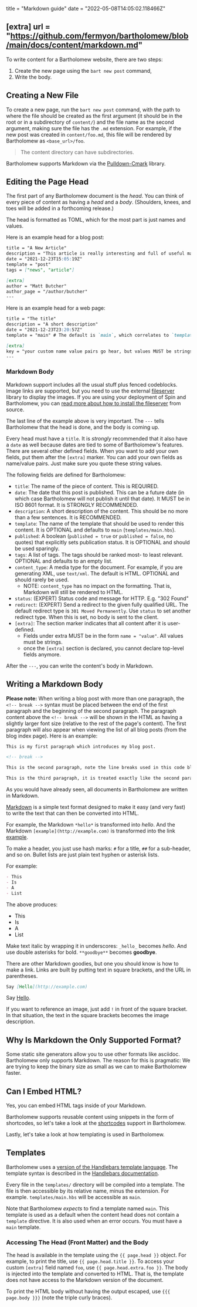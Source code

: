 title = "Markdown guide"
date = "2022-05-08T14:05:02.118466Z"

[extra]
url = "https://github.com/fermyon/bartholomew/blob/main/docs/content/markdown.md"
---

To write content for a Bartholomew website, there are two steps:

1. Create the new page using the `bart new post` command,
2. Write the body.

## Creating a New File

To create a new page, run the `bart new post` command, with the path to where
the file should be created as the first argument (it should be in the root or in
a subdirectory of `content/`) and the file name as the second argument, making
sure the file has the `.md` extension.
For example, if the new post was created in `content/foo.md`, this file will be
rendered by Bartholomew as `<base_url>/foo`.

> The content directory can have subdirectories.

Bartholomew supports Markdown via the [Pulldown-Cmark](https://crates.io/crates/pulldown_cmark)
library.

## Editing the Page Head

The first part of any Bartholomew document is the _head_. You can think of every piece of content as having a _head_ and a _body_.
(Shoulders, knees, and toes will be added in a forthcoming release.)

The head is formatted as TOML, which for the most part is just names and values.

Here is an example head for a blog post:

```markdown
title = "A New Article"
description = "This article is really interesting and full of useful material."
date = "2021-12-23T15:05:19Z"
template = "post"
tags = ["news", "article"]

[extra]
author = "Matt Butcher"
author_page = "/author/butcher"
---
```

Here is an example head for a web page:

```markdown
title = "The title"
description = "A short description"
date = "2021-12-23T23:20:57Z"
template = "main" # The default is `main`, which correlates to `templates/main.hbs`

[extra]
key = "your custom name value pairs go hear, but values MUST be strings"
---
```

### Markdown Body

Markdown support includes all the usual stuff plus fenced codeblocks. Image links are
supported, but you need to use the external [fileserver](https://github.com/fermyon/spin-fileserver)
library to display the images. If you are using your deployment of Spin and Bartholomew, you can [read more about how to install the fileserver](https://bartholomew.fermyon.dev/contributing) from source.

The last line of the example above is very important. The `---` tells Bartholomew that the head is done, and the body is coming up.

Every head must have a `title`. It is _strongly_ recommended that it also have a `date` as well because dates are tied to some of Bartholomew's features. There are several other defined fields. When you want to add your own fields, put them after the `[extra]` marker.
You can add your own fields as name/value pairs. Just make sure you quote these string values.

The following fields are defined for Bartholomew:

- `title`: The name of the piece of content. This is REQUIRED.
- `date`: The date that this post is published. This can be a future date (in which case Bartholomew will not publish it until that date). It MUST be in ISO 8601 format. It is STRONGLY RECOMMENDED.
- `description`: A short description of the content. This should be no more than a few sentences. It is RECOMMENDED.
- `template`: The name of the template that should be used to render this content. It is OPTIONAL and defaults to `main` (`templates/main.hbs`).
- `published`: A boolean (`published = true` or `published = false`, no quotes) that explicitly sets publication status. It is OPTIONAL and should be used sparingly.
- `tags`: A list of tags. The tags should be ranked most- to least relevant. OPTIONAL and defaults to an empty list.
- `content_type`: A media type for the document. For example, if you are generating XML, use `text/xml`. The default is HTML. OPTIONAL and should rarely be used.
    - NOTE: `content_type` has no impact on the formatting. That is, Markdown will still be rendered to HTML.
- `status`: (EXPERT) Status code and message for HTTP. E.g. "302 Found"
- `redirect`: (EXPERT) Send a redirect to the given fully qualified URL. The default redirect type is `301 Moved Permanently`. Use `status` to set another redirect type. When this is set, no body is sent to the client.
- `[extra]`: The section marker indicates that all content after it is user-defined.
    - Fields under extra MUST be in the form `name = "value"`. All values must be strings.
    - once the `[extra]` section is declared, you cannot declare top-level fields anymore.

After the `---`, you can write the content's body in Markdown.

## Writing a Markdown Body

**Please note:** When writing a blog post with more than one paragraph, the `<!-- break -->` syntax must be placed between the end of the first paragraph and the beginning of the second paragraph. The paragraph content above the `<!-- break -->` will be shown in the HTML as having a slightly larger font size (relative to the rest of the page's content). The first paragraph will also appear when viewing the list of all blog posts (from the blog index page). Here is an example:

```markdown
This is my first paragraph which introduces my blog post.

<!-- break -->

This is the second paragraph, note the line breaks used in this code block example.

This is the third paragraph, it is treated exactly like the second paragraph.
```

As you would have already seen, all documents in Bartholomew are written in Markdown.

[Markdown](https://www.markdownguide.org/) is a simple text format designed to make it easy (and very fast) to write the text that can then be converted into HTML.

For example, the Markdown `*hello*` is transformed into *hello*. And the Markdown `[example](http://example.com)` is transformed into the link [example](http://example.com).

To make a header, you just use hash marks: `#` for a title, `##` for a sub-header, and so on. Bullet lists are just plain text hyphen or asterisk lists.

For example:

```markdown
- This
- Is
- A
- List
```

The above produces:

- This
- Is
- A
- List

Make text italic by wrapping it in underscores: `_hello_` becomes _hello_. And use double asterisks for bold. `**goodbye**` becomes **goodbye**.

There are other Markdown goodies, but one you should know is how to make a link. Links are built by putting text in square brackets, and the URL in parentheses.

```markdown
Say [Hello](http://example.com)
```

Say [Hello](http://example.com).

If you want to reference an image, just add `!` in front of the square bracket. In that situation, the text in the square brackets becomes the image description.

## Why Is Markdown the Only Supported Format?

Some static site generators allow you to use other formats like asciidoc. Bartholomew only supports Markdown. The reason for this is pragmatic: We are trying to keep the binary size as small as we can to make Bartholomew faster.

## Can I Embed HTML?

Yes, you can embed HTML tags inside of your Markdown.

Bartholomew supports reusable content using snippets in the form of shortcodes, so let's take a look at the [shortcodes](/shortcodes) support in Bartholomew.

Lastly, let's take a look at how templating is used in Bartholomew.

## Templates

Bartholomew uses a [version of the Handlebars template language](https://crates.io/crates/handlebars).
The template syntax is described in the [Handlebars documentation](https://handlebarsjs.com/).

Every file in the `templates/` directory will be compiled into a template. The file is then accessible by its relative name, minus the extension. For example. `templates/main.hbs` will be accessible as `main`.

Note that Bartholomew _expects_ to find a template named `main`. This template is used as a default when the content head does not contain a `template` directive. It is also used when an error occurs. You must have a `main` template.

### Accessing The Head (Front Matter) and the Body

The head is available in the template using the `{{ page.head }}` object. For example, to print the title, use `{{ page.head.title }}`. To access your custom `[extra]` field named `foo`, use `{{ page.head.extra.foo }}`. The body is injected into the template and converted to HTML. That is, the template does not have access to the Markdown version of the document.

To print the HTML body without having the output escaped, use `{{{ page.body }}}` (note the triple curly braces).